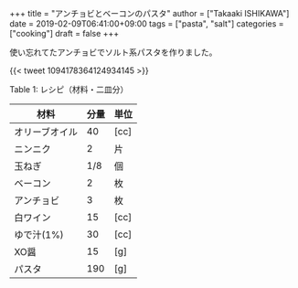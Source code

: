 +++
title = "アンチョビとベーコンのパスタ"
author = ["Takaaki ISHIKAWA"]
date = 2019-02-09T06:41:00+09:00
tags = ["pasta", "salt"]
categories = ["cooking"]
draft = false
+++

使い忘れてたアンチョビでソルト系パスタを作りました。

{{< tweet 1094178364124934145 >}}

<div class="table-caption">
  <span class="table-number">Table 1</span>:
  レシピ（材料・二皿分）
</div>

| 材料    | 分量 | 単位 |
|-------|----|----|
| オリーブオイル | 40  | [cc] |
| ニンニク | 2   | 片   |
| 玉ねぎ  | 1/8 | 個   |
| ベーコン | 2   | 枚   |
| アンチョビ | 3   | 枚   |
| 白ワイン | 15  | [cc] |
| ゆで汁(1%) | 30  | [cc] |
| XO醤    | 15  | [g]  |
| パスタ  | 190 | [g]  |
